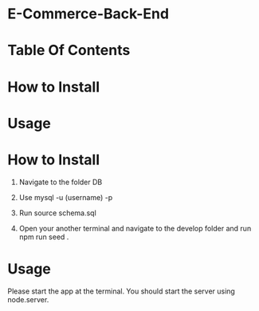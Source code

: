 # E-Commerce-Back-End

# Table Of Contents
  # How to Install
  # Usage
  
  
 # How to Install
 
 1. Navigate to the folder DB
 
 2. Use mysql -u (username) -p
 
 3. Run source schema.sql
 
 4. Open your another terminal and navigate to the develop folder and run   npm run seed   .
 
 
 
 # Usage 
 
  Please start the app at the terminal. You should start the server using node.server. 
  
